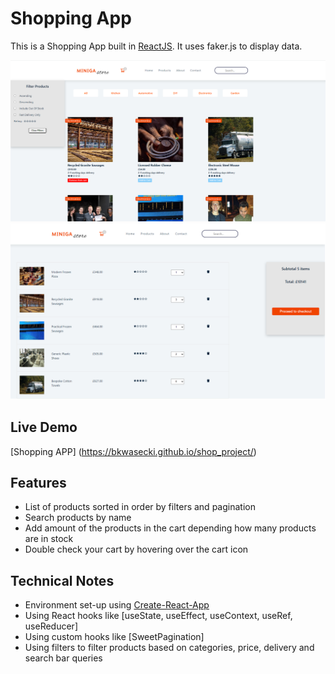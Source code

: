 # Shopping App

This is a Shopping App built in [ReactJS](http://facebook.github.io/react/index.html).
It uses faker.js to display data.

![](/print_screen/products_demo.png?raw=true)
![](/print_screen/cart_demo.png?raw=true)

## Live Demo
[Shopping APP] (https://bkwasecki.github.io/shop_project/)

## Features

* List of products sorted in order by filters and pagination 
* Search products by name
* Add amount of the products in the cart depending how many products are in stock
* Double check your cart by hovering over the cart icon

## Technical Notes

* Environment set-up using [Create-React-App](https://github.com/facebookincubator/create-react-app)
* Using React hooks like [useState, useEffect, useContext, useRef, useReducer]
* Using custom hooks like [SweetPagination]
* Using filters to filter products based on categories, price, delivery and search bar queries